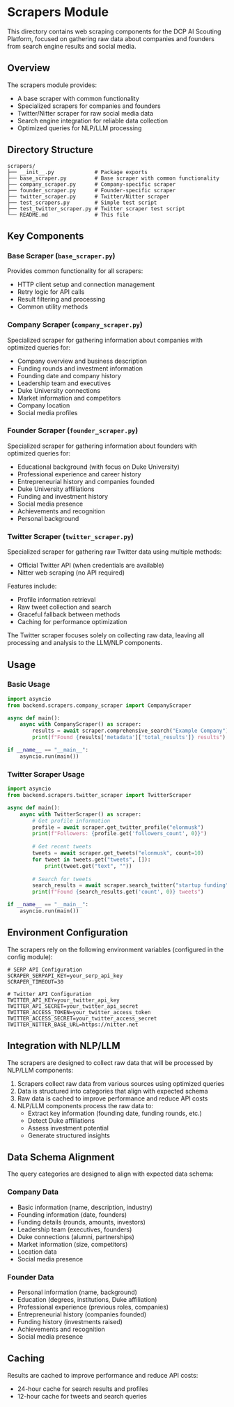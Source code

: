 # Scrapers Module

This directory contains web scraping components for the DCP AI Scouting Platform, focused on gathering raw data about companies and founders from search engine results and social media.

## Overview

The scrapers module provides:
- A base scraper with common functionality
- Specialized scrapers for companies and founders
- Twitter/Nitter scraper for raw social media data
- Search engine integration for reliable data collection
- Optimized queries for NLP/LLM processing

## Directory Structure

```
scrapers/
├── __init__.py             # Package exports
├── base_scraper.py         # Base scraper with common functionality
├── company_scraper.py      # Company-specific scraper
├── founder_scraper.py      # Founder-specific scraper
├── twitter_scraper.py      # Twitter/Nitter scraper
├── test_scrapers.py        # Simple test script
├── test_twitter_scraper.py # Twitter scraper test script
└── README.md               # This file
```

## Key Components

### Base Scraper (`base_scraper.py`)

Provides common functionality for all scrapers:
- HTTP client setup and connection management
- Retry logic for API calls
- Result filtering and processing
- Common utility methods

### Company Scraper (`company_scraper.py`)

Specialized scraper for gathering information about companies with optimized queries for:
- Company overview and business description
- Funding rounds and investment information
- Founding date and company history
- Leadership team and executives
- Duke University connections
- Market information and competitors
- Company location
- Social media profiles

### Founder Scraper (`founder_scraper.py`)

Specialized scraper for gathering information about founders with optimized queries for:
- Educational background (with focus on Duke University)
- Professional experience and career history
- Entrepreneurial history and companies founded
- Duke University affiliations
- Funding and investment history
- Social media presence
- Achievements and recognition
- Personal background

### Twitter Scraper (`twitter_scraper.py`)

Specialized scraper for gathering raw Twitter data using multiple methods:
- Official Twitter API (when credentials are available)
- Nitter web scraping (no API required)

Features include:
- Profile information retrieval
- Raw tweet collection and search
- Graceful fallback between methods
- Caching for performance optimization

The Twitter scraper focuses solely on collecting raw data, leaving all processing and analysis to the LLM/NLP components.

## Usage

### Basic Usage

```python
import asyncio
from backend.scrapers.company_scraper import CompanyScraper

async def main():
    async with CompanyScraper() as scraper:
        results = await scraper.comprehensive_search("Example Company")
        print(f"Found {results['metadata']['total_results']} results")

if __name__ == "__main__":
    asyncio.run(main())
```

### Twitter Scraper Usage

```python
import asyncio
from backend.scrapers.twitter_scraper import TwitterScraper

async def main():
    async with TwitterScraper() as scraper:
        # Get profile information
        profile = await scraper.get_twitter_profile("elonmusk")
        print(f"Followers: {profile.get('followers_count', 0)}")
        
        # Get recent tweets
        tweets = await scraper.get_tweets("elonmusk", count=10)
        for tweet in tweets.get("tweets", []):
            print(tweet.get("text", ""))
            
        # Search for tweets
        search_results = await scraper.search_twitter("startup funding", count=10)
        print(f"Found {search_results.get('count', 0)} tweets")

if __name__ == "__main__":
    asyncio.run(main())
```

## Environment Configuration

The scrapers rely on the following environment variables (configured in the config module):

```
# SERP API Configuration
SCRAPER_SERPAPI_KEY=your_serp_api_key
SCRAPER_TIMEOUT=30

# Twitter API Configuration
TWITTER_API_KEY=your_twitter_api_key
TWITTER_API_SECRET=your_twitter_api_secret
TWITTER_ACCESS_TOKEN=your_twitter_access_token
TWITTER_ACCESS_SECRET=your_twitter_access_secret
TWITTER_NITTER_BASE_URL=https://nitter.net
```

## Integration with NLP/LLM

The scrapers are designed to collect raw data that will be processed by NLP/LLM components:

1. Scrapers collect raw data from various sources using optimized queries
2. Data is structured into categories that align with expected schema
3. Raw data is cached to improve performance and reduce API costs
4. NLP/LLM components process the raw data to:
   - Extract key information (founding date, funding rounds, etc.)
   - Detect Duke affiliations
   - Assess investment potential
   - Generate structured insights

## Data Schema Alignment

The query categories are designed to align with expected data schema:

### Company Data
- Basic information (name, description, industry)
- Founding information (date, founders)
- Funding details (rounds, amounts, investors)
- Leadership team (executives, founders)
- Duke connections (alumni, partnerships)
- Market information (size, competitors)
- Location data
- Social media presence

### Founder Data
- Personal information (name, background)
- Education (degrees, institutions, Duke affiliation)
- Professional experience (previous roles, companies)
- Entrepreneurial history (companies founded)
- Funding history (investments raised)
- Achievements and recognition
- Social media presence

## Caching

Results are cached to improve performance and reduce API costs:
- 24-hour cache for search results and profiles
- 12-hour cache for tweets and search queries
